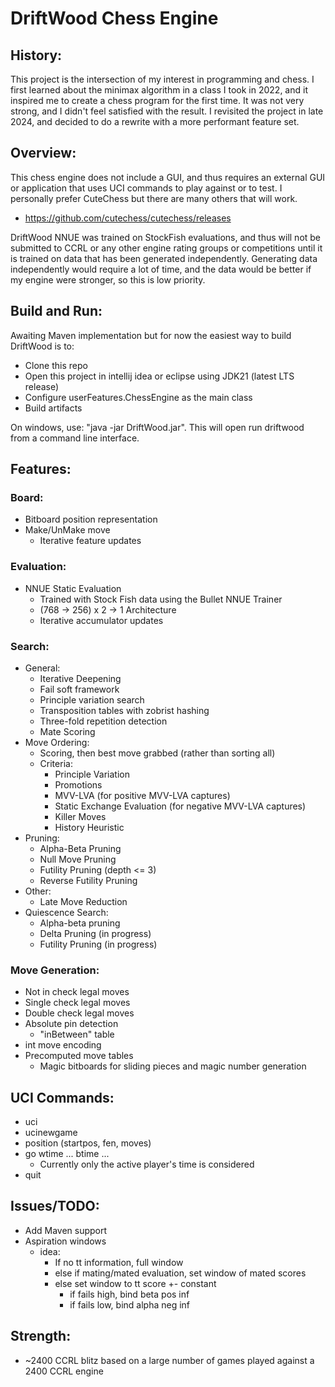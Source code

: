 # DriftWood Chess Engine


## History:

This project is the intersection of my interest in programming and chess. 
I first learned about the minimax algorithm in a class I took in 2022, and it inspired me
to create a chess program for the first time. It was not very strong, and I didn't feel
satisfied with the result. I revisited the project in late 2024, and decided to do a 
rewrite with a more performant feature set.

## Overview:

This chess engine does not include a GUI, and thus requires an external GUI or 
application that uses UCI commands to play against or to test.
I personally prefer CuteChess but there are many others that will work.
 - https://github.com/cutechess/cutechess/releases

DriftWood NNUE was trained on StockFish evaluations, and thus will not be submitted
to CCRL or any other engine rating groups or competitions until it is trained on
data that has been generated independently. Generating data independently would
require a lot of time, and the data would be better if my engine were stronger,
so this is low priority. 

## Build and Run:

Awaiting Maven implementation but for now the easiest way to build DriftWood is to:
 - Clone this repo
 - Open this project in intellij idea or eclipse using JDK21 (latest LTS release)
 - Configure userFeatures.ChessEngine as the main class
 - Build artifacts 

On windows, use: "java -jar DriftWood.jar". This will open run driftwood from a command line interface.

## Features:

### Board:
- Bitboard position representation
- Make/UnMake move
  - Iterative feature updates

### Evaluation:

- NNUE Static Evaluation
    - Trained with Stock Fish data using the Bullet NNUE Trainer
    - (768 -> 256) x 2 -> 1 Architecture
    - Iterative accumulator updates 

### Search:

- General:
  - Iterative Deepening
  - Fail soft framework
  - Principle variation search
  - Transposition tables with zobrist hashing
  - Three-fold repetition detection
  - Mate Scoring
- Move Ordering:
  - Scoring, then best move grabbed (rather than sorting all) 
  - Criteria: 
    - Principle Variation
    - Promotions 
    - MVV-LVA (for positive MVV-LVA captures)
    - Static Exchange Evaluation (for negative MVV-LVA captures)
    - Killer Moves
    - History Heuristic
- Pruning:
  - Alpha-Beta Pruning
  - Null Move Pruning
  - Futility Pruning (depth <= 3)
  - Reverse Futility Pruning
- Other:
  - Late Move Reduction
- Quiescence Search:
  - Alpha-beta pruning 
  - Delta Pruning (in progress)
  - Futility Pruning (in progress)

### Move Generation:

- Not in check legal moves
- Single check legal moves
- Double check legal moves
- Absolute pin detection
  - "inBetween" table
- int move encoding
- Precomputed move tables
  - Magic bitboards for sliding pieces and magic number generation

## UCI Commands:

- uci
- ucinewgame
- position (startpos, fen, moves)
- go wtime ... btime ...
    - Currently only the active player's time is considered
- quit


## Issues/TODO:

- Add Maven support
- Aspiration windows
  - idea:
    - If no tt information, full window
    - else if mating/mated evaluation, set window of mated scores
    - else set window to tt score +- constant
        - if fails high, bind beta pos inf
        - if fails low, bind alpha neg inf

## Strength:

- ~2400 CCRL blitz based on a large number of games played against a 2400 CCRL engine 

